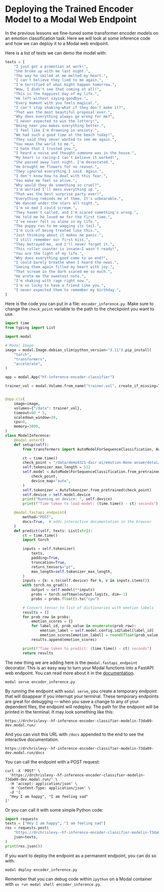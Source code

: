 # Deploying the Trained Encoder Model to a Modal Web Endpoint

In the previous lessons we fine-tuned some transformer encoder models
on an emotion classification task. Here we will look at some inference code
and how we can deploy it to a Modal web endpoint.

Here is a list of texts we can demo the model with:

```python
texts = [
    "I just got a promotion at work!",
    "She broke up with me last night.",
    "The way he smiled at me melted my heart.",
    "I can't believe they lied to me again.",
    "I'm terrified of what might happen tomorrow.",
    "Wow, I didn't see that coming at all!",
    "This is the happiest day of my life.",
    "He left without saying goodbye.",
    "Every moment with you feels magical.",
    "I can't stop shaking—what if they don't make it?",
    "That was the most beautiful proposal ever.",
    "Why does everything always go wrong for me?",
    "I never expected to win the lottery!",
    "Being near you makes everything better.",
    "I feel like I'm drowning in anxiety.",
    "We had such a good time at the beach today!",
    "They said they never wanted to see me again.",
    "You mean the world to me.",
    "I hate that I trusted you.",
    "I heard a noise and thought someone was in the house.",
    "My heart is racing—I can't believe it worked!",
    "She passed away last night. I'm devastated.",
    "He brought me flowers for no reason.",
    "They ignored everything I said. Again.",
    "I don't know how to deal with this fear.",
    "You make me feel so alive.",
    "Why would they do something so cruel?",
    "I'm worried I'll mess everything up.",
    "That was the best surprise party ever!",
    "Everything reminds me of them. It's unbearable.",
    "We danced under the stars all night.",
    "I'm so mad I could scream.",
    "They haven't called, and I'm scared something's wrong.",
    "He told me he loved me for the first time.",
    "I've never felt so alone in my life.",
    "The puppy ran to me wagging its tail.",
    "I'm sick of being treated like this.",
    "Just thinking about it makes me panic.",
    "I still remember our first kiss.",
    "They betrayed me, and I'll never forget it.",
    "This roller coaster is insane—I wasn't ready!",
    "You are the light of my life.",
    "Why does everything good come to an end?",
    "I could barely breathe when I heard the news.",
    "Seeing them again filled my heart with joy.",
    "That scream in the dark scared me so much.",
    "He wrote me the sweetest note.",
    "I'm shaking with rage right now.",
    "I'm so lucky to have a friend like you.",
    "I never expected them to remember my birthday.",
]
```


Here is the code you can put in a file: `encoder_inference.py`.
Make sure to change the `check_point` variable to the path to the checkpoint you want to use.

```python
import time
from typing import List

import modal

# Modal Image
image = modal.Image.debian_slim(python_version="3.11").pip_install(
    "torch",
    "transformers",
    "accelerate",
)

app = modal.App("hf-inference-encoder-classifier")

trainer_vol = modal.Volume.from_name("trainer-vol", create_if_missing=True)


@app.cls(
    image=image,
    volumes={"/data": trainer_vol},
    timeout=60 * 5,
    scaledown_window=30,
    cpu=8,
    memory=3000,
)
class ModelInference:
    @modal.enter()
    def setup(self):
        from transformers import AutoModelForSequenceClassification, AutoTokenizer

        ct = time.time()
        check_point = "/data/demo4321-dair-ai/emotion-None-answerdotai/ModernBERT-base-batch_size=128-learning_rate=5e-05-num_train_epochs=2/checkpoint-250/"
        self.tokenizer_max_length = 512
        self.model = AutoModelForSequenceClassification.from_pretrained(
            check_point,
            device_map="auto",
        )
        self.tokenizer = AutoTokenizer.from_pretrained(check_point)
        self.device = self.model.device
        print("Running on device: ", self.device)
        print(f"Time taken to load model: {time.time() - ct} seconds")

    @modal.fastapi_endpoint(
        method="POST",
        docs=True,  # adds interactive documentation in the browser
    )
    def predict(self, texts: List[str]):
        ct = time.time()
        import torch

        inputs = self.tokenizer(
            texts,
            padding=True,
            truncation=True,
            return_tensors="pt",
            max_length=self.tokenizer_max_length,
        )
        inputs = {k: v.to(self.device) for k, v in inputs.items()}
        with torch.no_grad():
            output = self.model(**inputs)
            probs = torch.softmax(output.logits, dim=-1)
            probs = probs.float().to("cpu")

        # Convert tensor to list of dictionaries with emotion labels
        results = []
        for prob_row in probs:
            emotion_scores = {}
            for label_id, prob_value in enumerate(prob_row):
                emotion_label = self.model.config.id2label[label_id]
                emotion_scores[emotion_label] = round(float(prob_value), 2)
            results.append(emotion_scores)

        print(f"Time taken to predict: {time.time() - ct} seconds")
        return results
```

The new thing we are adding here is the `@modal.fastapi_endpoint` decorator.
This is an easy way to turn your Modal functions into a FastAPI web endpoint.
You can read more about it in the [documentation](https://modal.com/docs/examples/basic_web).

```
modal serve encoder_inference.py
```

By running the endpoint with `modal serve`, you create a temporary endpoint that will disappear if you interrupt your terminal. These temporary endpoints are great for debugging — when you save a change to any of your dependent files, the endpoint will redeploy. The path for the endpoint will be printed in the terminal. It may look something like this:

```
https://drchrislevy--hf-inference-encoder-classifier-modelin-73da09-dev.modal.run/
```

And you can visit this URL with `/docs` appended to the end to see the interactive documentation.

```
https://drchrislevy--hf-inference-encoder-classifier-modelin-73da09-dev.modal.run/docs
```

You can call the endpoint with a POST request:

```
curl -X 'POST' \
  'https://drchrislevy--hf-inference-encoder-classifier-modelin-73da09-dev.modal.run/' \
  -H 'accept: application/json' \
  -H 'Content-Type: application/json' \
  -d '[
  "Hey I am happy", "I am feeling sad"
]'
```

Or you can call it with some simple Python code:

```python
import requests
texts = ["Hey I am happy", "I am feeling sad"]
res = requests.post(
    "https://drchrislevy--hf-inference-encoder-classifier-modelin-73da09-dev.modal.run/",
    json=texts,
)
print(res.json())
``` 

If you want to deploy the endpoint as a permanent endpoint, you can do so with:

```
modal deploy encoder_inference.py
```

Remember that you can debug code within `ipython` on a Modal container with `uv run modal shell encoder_inference.py`.